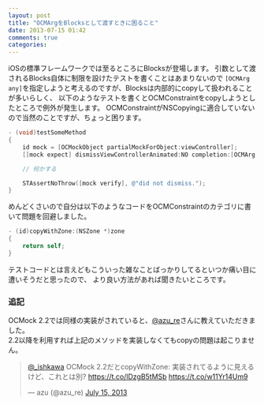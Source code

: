 ```yaml
---
layout: post
title: "OCMArgをBlocksとして渡すときに困ること"
date: 2013-07-15 01:42
comments: true
categories: 
---
```


iOSの標準フレームワークでは至るところにBlocksが登場します。
引数として渡されるBlocks自体に制限を設けたテストを書くことはあまりないので
`[OCMArg any]`を指定しようと考えるのですが、Blocksは内部的にcopyして扱われることが多いらしく、
以下のようなテストを書くとOCMConstraintをcopyしようとしたところで例外が発生します。
OCMConstraintがNSCopyingに適合していないので当然のことですが、ちょっと困ります。

```objectivec
- (void)testSomeMethod
{
    id mock = [OCMockObject partialMockForObject:viewController];
    [[mock expect] dismissViewControllerAnimated:NO completion:[OCMArg any]];

    // 何かする

    STAssertNoThrow([mock verify], @"did not dismiss.");
}
```

めんどくさいので自分は以下のようなコードをOCMConstraintのカテゴリに書いて問題を回避しました。

```objectivec
- (id)copyWithZone:(NSZone *)zone
{
    return self;
}
```

テストコードとは言えどもこういった雑なことばっかりしてるといつか痛い目に遭いそうだと思ったので、
より良い方法があれば聞きたいところです。

### 追記

OCMock 2.2では同様の実装がされていると、[@azu_re](https://twitter.com/azu_re/)さんに教えていただきました。  
2.2以降を利用すれば上記のメソッドを実装しなくてもcopyの問題は起こりません。

<blockquote class="twitter-tweet"><p><a href="https://twitter.com/_ishkawa">@_ishkawa</a> OCMock 2.2だとcopyWithZone: 実装されてるように見えるけど、これとは別? <a href="https://t.co/lDzgB5tMSb">https://t.co/lDzgB5tMSb</a> <a href="https://t.co/w11Yr14Um9">https://t.co/w11Yr14Um9</a></p>&mdash; azu (@azu_re) <a href="https://twitter.com/azu_re/statuses/356620135156551681">July 15, 2013</a></blockquote>
<script async src="//platform.twitter.com/widgets.js" charset="utf-8"></script>


